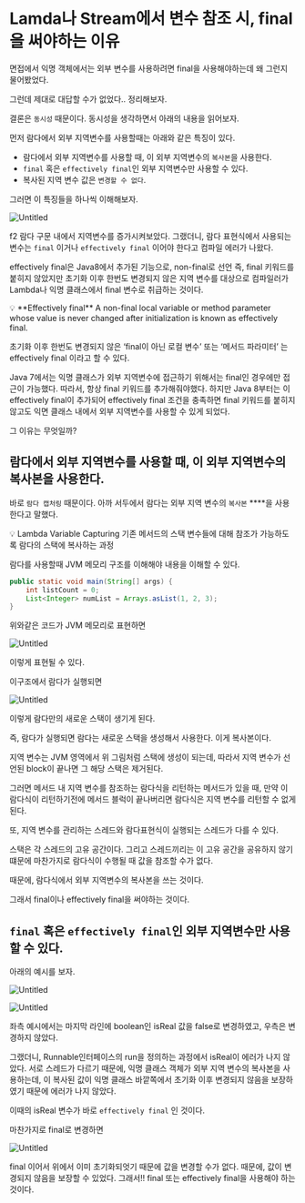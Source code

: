 # Lamda나 Stream에서 변수 참조 시, final을 써야하는 이유

면접에서 익명 객체에서는 외부 변수를 사용하려면 final을 사용해야하는데 왜 그런지 물어봤었다. 

그런데 제대로 대답할 수가 없었다.. 정리해보자.

결론은 `동시성` 때문이다. 동시성을 생각하면서 아래의 내용을 읽어보자.

먼저 람다에서 외부 지역변수를 사용할때는 아래와 같은 특징이 있다.

- 람다에서 외부 지역변수를 사용할 때, 이 외부 지역변수의 `복사본`을 사용한다.
- `final` 혹은 `effectively final`인 외부 지역변수만 사용할 수 있다.
- 복사된 지역 변수 값은 `변경할 수 없다`.

그러면 이 특징들을 하나씩 이해해보자.

![Untitled](Lamda나%20Stream에서%20변수%20참조%20시,%20final을%20써야하는%20이유/Untitled.png)

 f2 람다 구문 내에서 지역변수를 증가시켜보았다. 그랬더니, 람다 표현식에서 사용되는 변수는 `final` 이거나 `effectively final` 이어야 한다고 컴파일 에러가 나왔다.

effectively final은 Java8에서 추가된 기능으로, non-final로 선언 즉, final 키워드를 붙히지 않았지만 초기화 이후 한번도 변경되지 않은 지역 변수를 대상으로 컴파일러가 Lambda나 익명 클래스에서 final 변수로 취급하는 것이다.

<aside>
💡 **Effectively final**
A non-final local variable or method parameter whose value is never changed after initialization is known as effectively final.

초기화 이후 한번도 변경되지 않은 ‘final이 아닌 로컬 변수’ 또는 ‘메서드 파라미터’ 는 effectively final 이라고 할 수 있다.

</aside>

Java 7에서는 익명 클래스가 외부 지역변수에 접근하기 위해서는 final인 경우에만 접근이 가능했다. 따라서, 항상 final 키워드를 추가해줘야했다. 하지만 Java 8부터는 이 effectively final이 추가되어 effectively final 조건을 충족하면 final 키워드를 붙히지 않고도 익면 클래스 내에서 외부 지역변수를 사용할 수 있게 되었다.

그 이유는 무엇일까? 

## 람다에서 외부 지역변수를 사용할 때, 이 외부 지역변수의 복사본을 사용한다.

바로 `람다 캡처링` 때문이다. 아까 서두에서 람다는 외부 지역 변수의 `복사본` ****을 사용한다고 말했다.

<aside>
💡 Lambda Variable Capturing
기존 메서드의 스택 변수들에 대해 참조가 가능하도록 람다의 스택에 복사하는 과정

</aside>

람다를 사용할때 JVM 메모리 구조를 이해해야 내용을 이해할 수 있다.

```java
public static void main(String[] args) {
    int listCount = 0;
    List<Integer> numList = Arrays.asList(1, 2, 3);
}
```

위와같은 코드가 JVM 메모리로 표현하면

![Untitled](Lamda나%20Stream에서%20변수%20참조%20시,%20final을%20써야하는%20이유/Untitled%201.png)

이렇게 표현될 수 있다.

이구조에서 람다가 실행되면

![Untitled](Lamda나%20Stream에서%20변수%20참조%20시,%20final을%20써야하는%20이유/Untitled%202.png)

이렇게 람다만의 새로운 스택이 생기게 된다.

즉, 람다가 실행되면 람다는 새로운 스택을 생성해서 사용한다. 이게 복사본이다.

지역 변수는 JVM 영역에서 위 그림처럼 스택에 생성이 되는데, 따라서 지역 변수가 선언된 block이 끝나면 그 해당 스택은 제거된다.

그러면 메서드 내 지역 변수를 참조하는 람다식을 리턴하는 메서드가 있을 때, 만약 이 람다식이 리턴하기전에 메서드 블럭이 끝나버리면 람다식은 지역 변수를 리턴할 수 없게 된다.

또, 지역 변수를 관리하는 스레드와 람다표현식이 실행되는 스레드가 다를 수 있다.

스택은 각 스레드의 고유 공간이다. 그리고 스레드끼리는 이 고유 공간을 공유하지 않기 떄문에 마찬가지로 람다식이 수행될 때 값을 참조할 수가 없다.

때문에, 람다식에서 외부 지역변수의 복사본을 쓰는 것이다.

그래서 final이나 effectively final을 써야하는 것이다.

## `final` 혹은 `effectively final`인 외부 지역변수만 사용할 수 있다.

아래의 예시를 보자.

![Untitled](Lamda나%20Stream에서%20변수%20참조%20시,%20final을%20써야하는%20이유/Untitled%203.png)

![Untitled](Lamda나%20Stream에서%20변수%20참조%20시,%20final을%20써야하는%20이유/Untitled%204.png)

좌측 예시에서는 마지막 라인에 boolean인 isReal 값을 false로 변경하였고, 우측은 변경하지 않았다.

그랬더니, Runnable인터페이스의 run을 정의하는 과정에서 isReal이 에러가 나지 않았다. 서로 스레드가 다르기 때문에, 익명 클래스 객체가 외부 지역 변수의 복사본을 사용하는데, 이 복사된 값이 익명 클래스 바깥쪽에서 초기화 이후 변경되지 않음을 보장하였기 때문에 에러가 나지 않았다.

이때의 isReal 변수가 바로 `effectively final` 인 것이다.

마찬가지로 final로 변경하면

![Untitled](Lamda나%20Stream에서%20변수%20참조%20시,%20final을%20써야하는%20이유/Untitled%205.png)

final 이어서 위에서 이미 초기화되엇기 때문에 값을 변경할 수가 없다. 때문에, 값이 변경되지 않음을 보장할 수 있었다. 그래서!! final 또는 effectively final을 사용해야 하는 것이다.